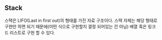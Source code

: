## Stack
스택은 LIFO(Last in first out)의 형태를 가진 자료 구조이다.
스택 자체는 해당 형태로 구현만 하면 되기 때문에(어떤 식으로 구현할지 결정 되어있는 건 아님) 배열 혹은 링크드 리스트로 구현 할 수 있다.